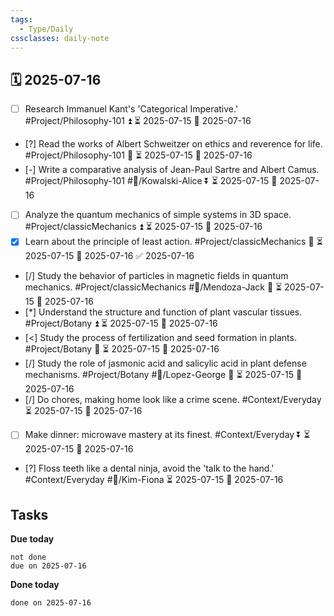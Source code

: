 ```yaml
---
tags:
  - Type/Daily
cssclasses: daily-note
---
```


## 🗓️ 2025-07-16

- [ ] Research Immanuel Kant's 'Categorical Imperative.' #Project/Philosophy-101 ⏫ ⏳ 2025-07-15 📅 2025-07-16
- [?] Read the works of Albert Schweitzer on ethics and reverence for life. #Project/Philosophy-101 🔼 ⏳ 2025-07-15 📅 2025-07-16
- [-] Write a comparative analysis of Jean-Paul Sartre and Albert Camus. #Project/Philosophy-101 #👤/Kowalski-Alice ⏬ ⏳ 2025-07-15 📅 2025-07-16
- [ ] Analyze the quantum mechanics of simple systems in 3D space. #Project/classicMechanics ⏫ ⏳ 2025-07-15 📅 2025-07-16
- [x] Learn about the principle of least action. #Project/classicMechanics 🔽 ⏳ 2025-07-15 📅 2025-07-16 ✅ 2025-07-16
- [/] Study the behavior of particles in magnetic fields in quantum mechanics. #Project/classicMechanics #👤/Mendoza-Jack 🔼 ⏳ 2025-07-15 📅 2025-07-16
- [*] Understand the structure and function of plant vascular tissues. #Project/Botany ⏫ ⏳ 2025-07-15 📅 2025-07-16
- [<] Study the process of fertilization and seed formation in plants. #Project/Botany 🔺 ⏳ 2025-07-15 📅 2025-07-16
- [/] Study the role of jasmonic acid and salicylic acid in plant defense mechanisms. #Project/Botany #👤/Lopez-George 🔽 ⏳ 2025-07-15 📅 2025-07-16
- [/] Do chores, making home look like a crime scene. #Context/Everyday ⏳ 2025-07-15 📅 2025-07-16
- [ ] Make dinner: microwave mastery at its finest. #Context/Everyday ⏬ ⏳ 2025-07-15 📅 2025-07-16
- [?] Floss teeth like a dental ninja, avoid the 'talk to the hand.' #Context/Everyday #👤/Kim-Fiona ⏳ 2025-07-15 📅 2025-07-16

## Tasks

**Due today**

```tasks
not done
due on 2025-07-16
```

**Done today**

```tasks
done on 2025-07-16
```
            